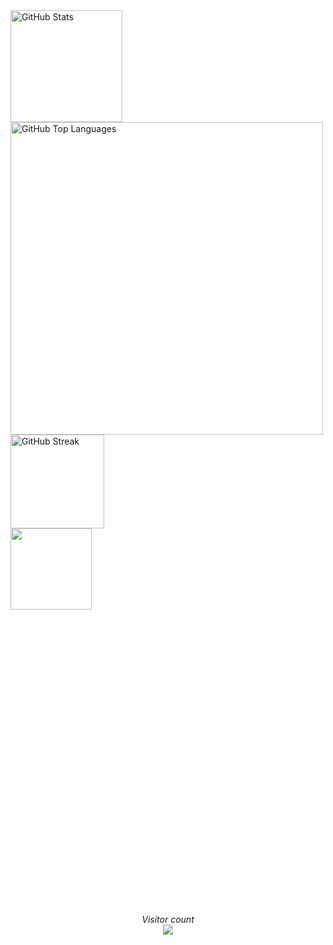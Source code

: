 <!-- Username = RomulusMirauta -->


<a href="#">
	<img align="center" height=179
		src="https://github-readme-stats.vercel.app/api?username=RomulusMirauta&theme=dark&show_icons=true&hide_border=false&count_private=true&cache_seconds=86400"
		alt="GitHub Stats" />
</a><br>


<a href="https://gh-stats-gen.vercel.app/">
	<img align="center" height=500
		src="https://github-readme-stats.vercel.app/api/top-langs/?username=RomulusMirauta&theme=dark&show_icons=true&hide_border=false&layout=pie&cache_seconds=86400&&langs_count=20"
		alt="GitHub Top Languages" />
</a><br>



<a href="#">
	<img align="center" height=150
		src="https://github-readme-streak-stats.herokuapp.com/?user=RomulusMirauta&theme=dark&hide_border=false&cache_seconds=86400"
		alt="GitHub Streak" />
</a><br>


<a href="#">
	<img align="center" height=130
		src="https://github-profile-trophy.vercel.app/?username=RomulusMirauta&theme=darkhub&no-frame=false&title=Repositories,Followers,Commits&column=-1" />
</a><br>


<br><br><br><br><br><br><br><br><br>
<br><br><br><br><br><br><br><br><br>
<br><br><br><br><br><br><br><br><br>


<p align="center">
	<i>Visitor count</i><br>
	<img src="https://profile-counter.glitch.me/RomulusMirauta/count.svg" />
</p>